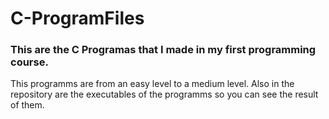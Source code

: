 # C-ProgramFiles
### This are the C Programas that I made in my first programming course.

This programms are from an easy level to a medium level. Also in the repository are the executables of the programms so you can see the result of them.
